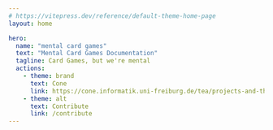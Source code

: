 ```yaml
---
# https://vitepress.dev/reference/default-theme-home-page
layout: home

hero:
  name: "mental card games"
  text: "Mental Card Games Documentation"
  tagline: Card Games, but we're mental
  actions:
    - theme: brand
      text: Cone
      link: https://cone.informatik.uni-freiburg.de/tea/projects-and-theses-2025
    - theme: alt
      text: Contribute
      link: /contribute
---
```

